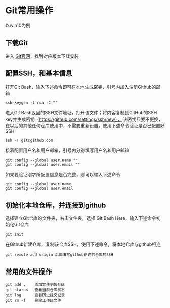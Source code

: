 # Git常用操作
以win10为例  

## 下载Git  
进入 [Git官网](https://git-scm.com/downloads)，找到对应版本下载安装

## 配置SSH，和基本信息  
打开Git Bash，输入下述命令即可在本地生成密钥，引号内加入注册Github的邮箱
```
ssh-keygen -t rsa -C ""
```
进入Git Bash返回的SSH文件地址，打开该文件；将内容复制到GitHub的SSH key并生成密钥（https://github.com/settings/ssh/new），
该密钥只要不更换，在以后的其他任何仓库使用中，不需要重新设置。使用下述命令验证是否已配置好SSH 
```
ssh -T git@github.com
```
接着配置用户名和用户邮箱，引号内分别填写用户名和用户邮箱
```
git config --global user.name ""
git config --global user.email ""
```
如果要验证刚才所配置信息是否完整，则可以输入下述命令
```
git config --global user.name
git config --global user.email
```

## 初始化本地仓库，并连接到github 
选择建立Git仓库的文件夹，右击文件夹，选择 Git Bash Here，输入下述命令初始化Git仓库
```
git init
```
在Github新建仓库，复制该仓库SSH，使用下述命令，将本地仓库与github相连  
```
git remote add origin 后面填写github新建的仓库的SSH
```

## 常用的文件操作 
```
git add .    添加文件到暂存区
git status   查看当前仓库状态
git log      查看历史提交记录
git rm -f    删除工作区文件
```
